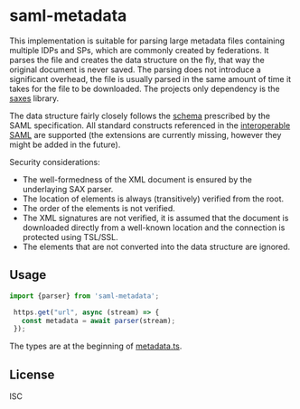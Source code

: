 # saml-metadata

This implementation is suitable for parsing large metadata files containing multiple IDPs and SPs, which are commonly created by federations.
It parses the file and creates the data structure on the fly, that way the original document is never saved.
The parsing does not introduce a significant overhead, the file is usually parsed in the same amount of time it takes for the file to be downloaded.
The projects only dependency is the [saxes](https://www.npmjs.com/package/saxes) library.

The data structure fairly closely follows the [schema](https://docs.oasis-open.org/security/saml/v2.0/saml-schema-metadata-2.0.xsd) prescribed by the SAML specification. All standard constructs referenced in the [interoperable SAML](https://kantarainitiative.github.io/SAMLprofiles/saml2int.html) are supported (the extensions are currently missing, however they might be added in the future).

Security considerations:
- The well-formedness of the XML document is ensured by the underlaying SAX parser.
- The location of elements is always (transitively) verified from the root.
- The order of the elements is not verified.
- The XML signatures are not verified, it is assumed that the document is downloaded directly from a well-known location and the connection is protected using TSL/SSL.
- The elements that are not converted into the data structure are ignored.

## Usage

```ts
import {parser} from 'saml-metadata';

 https.get("url", async (stream) => {
   const metadata = await parser(stream);
 });
```

The types are at the beginning of [metadata.ts](https://github.com/UM-LPM/saml-metadata/blob/master/src/metadata.ts).

## License
ISC

